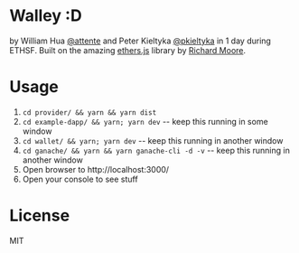 Walley :D
=========

by William Hua [@attente](https://github.com/attente) and Peter Kieltyka [@pkieltyka](https://github.com/pkieltyka) in 1 day during ETHSF. Built on the amazing [ethers.js](https://github.com/ethers-io/ethers.js) library by [Richard Moore](https://github.com/ricmoo).

# Usage

1. `cd provider/ && yarn && yarn dist`
2. `cd example-dapp/ && yarn; yarn dev` -- keep this running in some window
3. `cd wallet/ && yarn; yarn dev` -- keep this running in another window
4. `cd ganache/ && yarn && yarn ganache-cli -d -v` -- keep this running in another window
5. Open browser to http://localhost:3000/
6. Open your console to see stuff

# License

MIT
